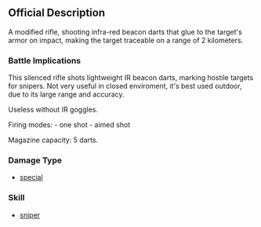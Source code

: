 ## Official Description

A modified rifle, shooting infra-red beacon darts that glue to the
target's armor on impact, making the target traceable on a range of 2
kilometers.

### Battle Implications

This silenced rifle shots lightweight IR beacon darts, marking hostile
targets for snipers. Not very useful in closed enviroment, it's best
used outdoor, due to its large range and accuracy.

Useless without IR goggles.

Firing modes: - one shot - aimed shot

Magazine capacity: 5 darts.

### Damage Type

- [special](Damage/special "wikilink")

### Skill

- [sniper](Skills/sniper "wikilink")